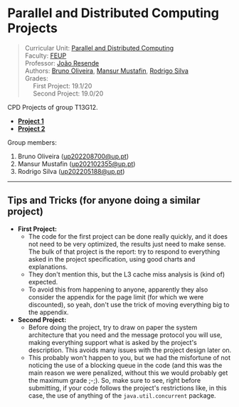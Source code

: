 # Parallel and Distributed Computing Projects

> Curricular Unit: [Parallel and Distributed Computing](https://sigarra.up.pt/feup/en/UCURR_GERAL.FICHA_UC_VIEW?pv_ocorrencia_id=541894)<br>
> Faculty: [FEUP](https://sigarra.up.pt/feup/en/web_page.Inicial)<br>
> Professor: [João Resende](https://sigarra.up.pt/feup/en/func_geral.formview?p_codigo=581903)<br>
> Authors: [Bruno Oliveira](https://github.com/Process-ing), [Mansur Mustafin](https://github.com/Mansur-Mustafin), [Rodrigo Silva](https://github.com/racoelhosilva)<br>
> Grades:<br>
> &emsp; First Project: 19.1/20<br>
> &emsp; Second Project: 19.0/20<br>

CPD Projects of group T13G12.

- **[Project 1](./assign1/src)**
- **[Project 2](./assign2/src)**

Group members:

1. Bruno Oliveira (up202208700@up.pt)
2. Mansur Mustafin (up202102355@up.pt)
3. Rodrigo Silva (up202205188@up.pt)

---

## Tips and Tricks (for anyone doing a similar project)

- **First Project:**
  - The code for the first project can be done really quickly, and it does not need to be very optimized, the results just need to make sense. The bulk of that project is the report: try to respond to everything asked in the project specification, using good charts and explanations.
  - They don't mention this, but the L3 cache miss analysis is (kind of) expected.
  - To avoid this from happening to anyone, apparently they also consider the appendix for the page limit (for which we were discounted), so yeah, don't use the trick of moving everything big to the appendix.
- **Second Project:**
  - Before doing the project, try to draw on paper the system architecture that you need and the message protocol you will use, making everything support what is asked by the project's description. This avoids many issues with the project design later on.
  - This probably won't happen to you, but we had the misfortune of not noticing the use of a blocking queue in the code (and this was the main reason we were penalized, without this we would probably get the maximum grade ;-;). So, make sure to see, right before submitting, if your code follows the project's restrictions like, in this case, the use of anything of the `java.util.concurrent` package.
